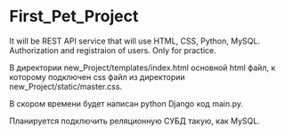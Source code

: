 # First_Pet_Project
It will be REST API service that will use HTML, CSS, Python, MySQL. Authorization and registraion of users. Only for practice. 

В директории new_Project/templates/index.html основной html файл, к которому подключен css файл из директории new_Project/static/master.css.

В скором времени будет написан python Django код main.py.

Планируется подключить реляционную СУБД такую, как MySQL.
